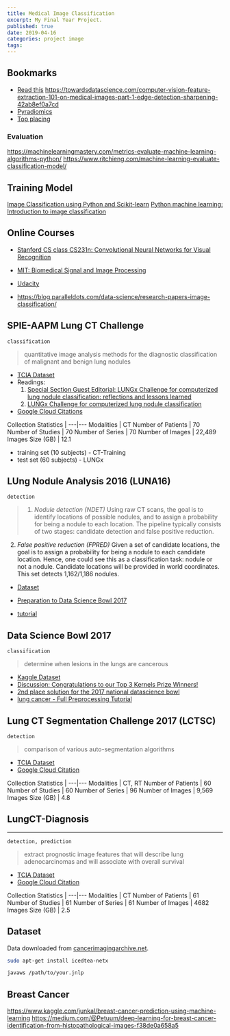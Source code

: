 ```yaml
---
title: Medical Image Classification
excerpt: My Final Year Project.
published: true
date: 2019-04-16
categories: project image
tags: 
---
```


## Bookmarks

- [Read this](https://www.ncbi.nlm.nih.gov/pmc/articles/PMC3995505/)
<https://towardsdatascience.com/computer-vision-feature-extraction-101-on-medical-images-part-1-edge-detection-sharpening-42ab8ef0a7cd>
- [Pyradiomics](https://www.nature.com/articles/ncomms5006)
- [Top placing](https://datasciencebowl.com/2017algorithms/)

### Evaluation
<https://machinelearningmastery.com/metrics-evaluate-machine-learning-algorithms-python/>
<https://www.ritchieng.com/machine-learning-evaluate-classification-model/>


## Training Model
[Image Classification using Python and Scikit-learn](https://gogul09.github.io/software/image-classification-python#training-classifiers)
[Python machine learning: Introduction to image classification](https://blog.hyperiondev.com/index.php/2019/02/18/machine-learning/)


## Online Courses
- [Stanford CS class CS231n: Convolutional Neural Networks for Visual Recognition](https://cs231n.github.io/)
- [MIT: Biomedical Signal and Image Processing](https://ocw.mit.edu/courses/health-sciences-and-technology/hst-582j-biomedical-signal-and-image-processing-spring-2007/lecture-notes/)
- [Udacity](https://www.youtube.com/watch?list=PLtizWl5sTV3d4uQ6PvzXKrlkp_3XOCotN&v=2S4nn7S8Hk4&app=desktop)

- <https://blog.paralleldots.com/data-science/research-papers-image-classification/>


## SPIE-AAPM Lung CT Challenge
```
classification
```
> quantitative image analysis methods for the diagnostic classification of malignant and benign lung nodules

- [TCIA Dataset](https://wiki.cancerimagingarchive.net/display/Public/SPIE-AAPM+Lung+CT+Challenge)
- Readings:
    1. [Special Section Guest Editorial: LUNGx Challenge for computerized lung nodule classification: reflections and lessons learned](https://www.spiedigitallibrary.org/journals/Journal-of-Medical-Imaging/volume-2/issue-02/020103/Special-Section-Guest-Editorial--LUNGx-Challenge-for-computerized-lung/10.1117/1.JMI.2.2.020103.full)
    2. [LUNGx Challenge for computerized lung nodule classification](https://www.spiedigitallibrary.org/journals/Journal-of-Medical-Imaging/volume-3/issue-04/044506/LUNGx-Challenge-for-computerized-lung-nodule-classification/10.1117/1.JMI.3.4.044506.full?SSO=1)
- [Google Cloud Citations](https://cloud.google.com/healthcare/docs/resources/public-datasets/tcia-attribution/spie-aapm-lung-ct-challenge)

Collection Statistics | 
---|---
Modalities | CT
Number of Patients | 70
Number of Studies | 70
Number of Series | 70
Number of Images | 22,489
Images Size (GB) | 12.1

- training set (10 subjects) - CT-Training
- test set (60 subjects) - LUNGx




## LUng Nodule Analysis 2016 (LUNA16)
```
detection
```
>  1. *Nodule detection (NDET)*
Using raw CT scans, the goal is to identify locations of possible nodules, and to assign a probability for being a nodule to each location. The pipeline typically consists of two stages: candidate detection and false positive reduction.
2. *False positive reduction (FPRED)*
Given a set of candidate locations, the goal is to assign a probability for being a nodule to each candidate location. Hence, one could see this as a classification task: nodule or not a nodule. Candidate locations will be provided in world coordinates. This set detects 1,162/1,186 nodules.

- [Dataset](https://luna16.grand-challenge.org/data/)
- [Preparation to Data Science Bowl 2017](https://github.com/anlthms/dsb-2017)

- [tutorial](https://github.com/booz-allen-hamilton/DSB3Tutorial/blob/master/Tutorial.ipynb)



## Data Science Bowl 2017
```
classification
```
> determine when lesions in the lungs are cancerous
- [Kaggle Dataset](https://www.kaggle.com/c/data-science-bowl-2017)
- [Discussion: Congratulations to our Top 3 Kernels Prize Winners!](https://www.kaggle.com/c/data-science-bowl-2017/discussion/31569#latest-381216)
- [2nd place solution for the 2017 national datascience bowl](https://juliandewit.github.io/kaggle-ndsb2017/)
- [lung cancer - Full Preprocessing Tutorial](https://www.kaggle.com/vanausloos/full-preprocessing-tutorial)




## Lung CT Segmentation Challenge 2017 (LCTSC)
```
detection
```
> comparison of various auto-segmentation algorithms

- [TCIA Dataset](https://wiki.cancerimagingarchive.net/display/Public/Lung+CT+Segmentation+Challenge+2017)
- [Google Cloud Citation](https://cloud.google.com/healthcare/docs/resources/public-datasets/tcia-attribution/lctsc)

Collection Statistics | 
---|---
Modalities | CT, RT
Number of Patients | 60
Number of Studies | 60
Number of Series | 96
Number of Images | 9,569
Images Size (GB) | 4.8
 



## LungCT-Diagnosis
---
```
detection, prediction
```
> extract prognostic image features that will describe lung adenocarcinomas and will associate with overall survival

- [TCIA Dataset](https://wiki.cancerimagingarchive.net/display/Public/LungCT-Diagnosis#f140375b3e21403f8c07285f1164420e)
- [Google Cloud Citation](https://cloud.google.com/healthcare/docs/resources/public-datasets/tcia-attribution/lungct-diagnosis)

Collection Statistics | 
---|---
Modalities | CT
Number of Patients | 61
Number of Studies | 61
Number of Series | 61
Number of Images | 4682
Images Size (GB) | 2.5




## Dataset

Data downloaded from [cancerimagingarchive.net](https://wiki.cancerimagingarchive.net/display/Public/Lung+CT+Segmentation+Challenge+2017#dccd4ece5b694851bdc03b4240f75f89).

``` bash
sudo apt-get install icedtea-netx

javaws /path/to/your.jnlp
```




## Breast Cancer
<https://www.kaggle.com/junkal/breast-cancer-prediction-using-machine-learning>
<https://medium.com/@Petuum/deep-learning-for-breast-cancer-identification-from-histopathological-images-f38de0a658a5>